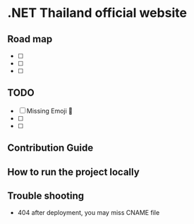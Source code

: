 # .NET Thailand official website

## Road map
- [ ]
- [ ]
- [ ]

## TODO
- [ ] Missing Emoji :wave:
- [ ]
- [ ]

## Contribution Guide

## How to run the project locally

## Trouble shooting
- 404 after deployment, you may miss CNAME file
